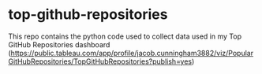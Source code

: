 # top-github-repositories
This repo contains the python code used to collect data used in my Top GitHub Repositories dashboard (https://public.tableau.com/app/profile/jacob.cunningham3882/viz/PopularGitHubRepositories/TopGitHubRepositories?publish=yes)
